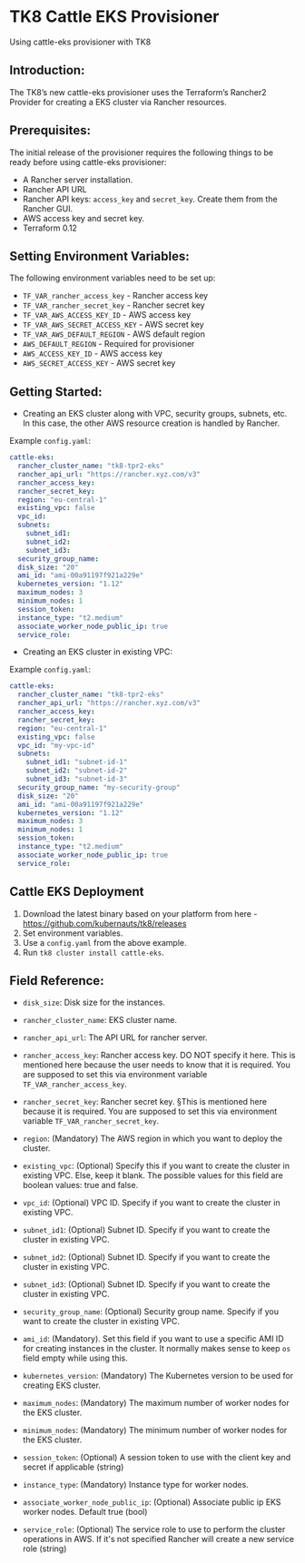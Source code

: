 # TK8 Cattle EKS Provisioner

Using cattle-eks provisioner with TK8

## Introduction:

The TK8’s new cattle-eks provisioner uses the Terraform’s Rancher2 Provider for creating a EKS cluster via Rancher resources.

## Prerequisites:

The initial release of the provisioner requires the following things to be ready before using cattle-eks provisioner:

* A Rancher server installation.
* Rancher API URL
* Rancher API keys: `access_key` and `secret_key`. Create them from the Rancher GUI.
* AWS access key and secret key.
* Terraform 0.12

## Setting Environment Variables:

The following environment variables need to be set up:

* `TF_VAR_rancher_access_key` - Rancher access key
* `TF_VAR_rancher_secret_key` - Rancher secret key
* `TF_VAR_AWS_ACCESS_KEY_ID` - AWS access key
* `TF_VAR_AWS_SECRET_ACCESS_KEY` - AWS secret key
* `TF_VAR_AWS_DEFAULT_REGION` - AWS default region
* `AWS_DEFAULT_REGION` - Required for provisioner
* `AWS_ACCESS_KEY_ID` - AWS access key
* `AWS_SECRET_ACCESS_KEY` - AWS secret key

## Getting Started:

*  Creating an EKS cluster along with VPC, security groups, subnets, etc. In this case, the other AWS resource creation is handled by Rancher.

Example `config.yaml`:

```yaml
cattle-eks:
  rancher_cluster_name: "tk8-tpr2-eks"
  rancher_api_url: "https://rancher.xyz.com/v3"
  rancher_access_key:
  rancher_secret_key:
  region: "eu-central-1"
  existing_vpc: false
  vpc_id:
  subnets:
    subnet_id1:
    subnet_id2:
    subnet_id3:
  security_group_name:
  disk_size: "20"
  ami_id: "ami-00a91197f921a229e"
  kubernetes_version: "1.12"
  maximum_nodes: 3
  minimum_nodes: 1
  session_token:
  instance_type: "t2.medium"
  associate_worker_node_public_ip: true
  service_role:
```

* Creating an EKS cluster in existing VPC:

Example `config.yaml`:

```yaml
cattle-eks:
  rancher_cluster_name: "tk8-tpr2-eks"
  rancher_api_url: "https://rancher.xyz.com/v3"
  rancher_access_key:
  rancher_secret_key:
  region: "eu-central-1"
  existing_vpc: false
  vpc_id: "my-vpc-id"
  subnets:
    subnet_id1: "subnet-id-1"
    subnet_id2: "subnet-id-2"
    subnet_id3: "subnet-id-3"
  security_group_name: "my-security-group"
  disk_size: "20"
  ami_id: "ami-00a91197f921a229e"
  kubernetes_version: "1.12"
  maximum_nodes: 3
  minimum_nodes: 1
  session_token:
  instance_type: "t2.medium"
  associate_worker_node_public_ip: true
  service_role:
```

## Cattle EKS Deployment

1. Download the latest binary based on your platform from here - https://github.com/kubernauts/tk8/releases
2. Set environment variables.
3. Use a `config.yaml` from the above example.
4. Run `tk8 cluster install cattle-eks`.

## Field Reference:
* `disk_size`: Disk size for the instances.

* `rancher_cluster_name`: EKS cluster name.

* `rancher_api_url`: The API URL for rancher server.

* `rancher_access_key`: Rancher access key. DO NOT specify it here. This is mentioned here because the user needs to know that it is required. You are supposed to set this via environment variable `TF_VAR_rancher_access_key`.

* `rancher_secret_key`: Rancher secret key. §This is mentioned here because it is required. You are supposed to set this via environment variable `TF_VAR_rancher_secret_key`.

* `region`: (Mandatory) The AWS region in which you want to deploy the cluster.

* `existing_vpc`: (Optional) Specify this if you want to create the cluster in existing VPC. Else, keep it blank. The possible values for this field are boolean values: true and false.

* `vpc_id`: (Optional) VPC ID. Specify if you want to create the cluster in existing VPC.

* `subnet_id1`: (Optional) Subnet ID. Specify if you want to create the cluster in existing VPC.

* `subnet_id2`: (Optional) Subnet ID. Specify if you want to create the cluster in existing VPC.

* `subnet_id3`: (Optional) Subnet ID. Specify if you want to create the cluster in existing VPC.

* `security_group_name`: (Optional) Security group name. Specify if you want to create the cluster in existing VPC.

* `ami_id`: (Mandatory). Set this field if you want to use a specific AMI ID for creating instances in the cluster. It normally makes sense to keep `os` field empty while using this.

* `kubernetes_version`: (Mandatory) The Kubernetes version to be used for creating EKS cluster.

* `maximum_nodes`: (Mandatory) The maximum number of worker nodes for the EKS cluster.

* `minimum_nodes`: (Mandatory) The minimum number of worker nodes for the EKS cluster.

* `session_token`: (Optional) A session token to use with the client key and secret if applicable (string)

* `instance_type`: (Mandatory) Instance type for worker nodes.

* `associate_worker_node_public_ip`: (Optional) Associate public ip EKS worker nodes. Default true (bool)

* `service_role`: (Optional) The service role to use to perform the cluster operations in AWS. If it's not specified Rancher will create a new service role (string)
